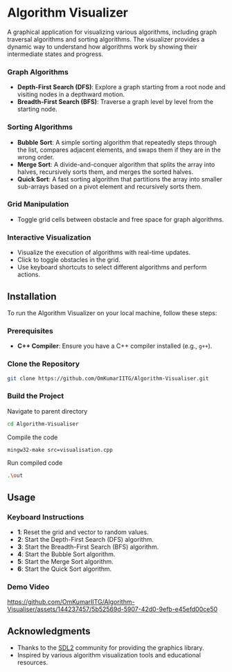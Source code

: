 # Algorithm Visualizer

A graphical application for visualizing various algorithms, including graph traversal algorithms and sorting algorithms. The visualizer provides a dynamic way to understand how algorithms work by showing their intermediate states and progress.

### **Graph Algorithms**
- **Depth-First Search (DFS)**: Explore a graph starting from a root node and visiting nodes in a depthward motion.
- **Breadth-First Search (BFS)**: Traverse a graph level by level from the starting node.

### **Sorting Algorithms**
- **Bubble Sort**: A simple sorting algorithm that repeatedly steps through the list, compares adjacent elements, and swaps them if they are in the wrong order.
- **Merge Sort**: A divide-and-conquer algorithm that splits the array into halves, recursively sorts them, and merges the sorted halves.
- **Quick Sort**: A fast sorting algorithm that partitions the array into smaller sub-arrays based on a pivot element and recursively sorts them.

### **Grid Manipulation**
- Toggle grid cells between obstacle and free space for graph algorithms.

### **Interactive Visualization**
- Visualize the execution of algorithms with real-time updates.
- Click to toggle obstacles in the grid.
- Use keyboard shortcuts to select different algorithms and perform actions.

## Installation

To run the Algorithm Visualizer on your local machine, follow these steps:

### Prerequisites

- **C++ Compiler**: Ensure you have a C++ compiler installed (e.g., `g++`).

### Clone the Repository

```bash
git clone https://github.com/OmKumarIITG/Algorithm-Visualiser.git
```
### Build the Project
Navigate to parent directory
```bash
cd Algorithm-Visualiser
```
Compile the code
```bash
mingw32-make src=visualisation.cpp
```
Run compiled code
```bash
.\out
```

## Usage

### Keyboard Instructions

- **1**: Reset the grid and vector to random values.
- **2**: Start the Depth-First Search (DFS) algorithm.
- **3**: Start the Breadth-First Search (BFS) algorithm.
- **4**: Start the Bubble Sort algorithm.
- **5**: Start the Merge Sort algorithm.
- **6**: Start the Quick Sort algorithm.

### Demo Video


https://github.com/OmKumarIITG/Algorithm-Visualiser/assets/144237457/5b52569d-5907-42d0-9efb-e45efd00ce50


## Acknowledgments

- Thanks to the [SDL2](https://www.libsdl.org/) community for providing the graphics library.
- Inspired by various algorithm visualization tools and educational resources.


